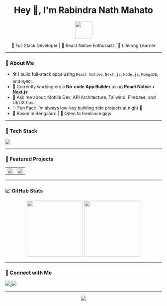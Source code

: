 <h1 align="center">Hey 👋, I'm Rabindra Nath Mahato</h1>

<p align="center">
  <img src="https://media.giphy.com/media/qgQUggAC3Pfv687qPC/giphy.gif" width="55" />
</p>

<p align="center">
  🚀 Full Stack Developer | 📱 React Native Enthusiast | 🧠 Lifelong Learner  
</p>

---

### 🧠 About Me

- 🛠️ I build full-stack apps using `React Native`, `Next.js`, `Node.js`, `MongoDB`, and `MySQL`.
- 🔭 Currently working on: a **No-code App Builder** using **React Native + Next.js**
- 💬 Ask me about: Mobile Dev, API Architecture, Tailwind, Firebase, and UI/UX tips.
- ✨ Fun Fact: I’m always low-key building side projects at night 🌙
- 📍 Based in Bengaluru | 💼 Open to freelance gigs

---

### 🧰 Tech Stack

<p align="left">
  <img src="https://skillicons.dev/icons?i=react,nextjs,reactnative,nodejs,express,tailwind,mongodb,mysql,ts,js,html,css,figma,vercel,firebase" />
</p>

---

### 🚀 Featured Projects

<table>
<tr>
  <td align="center">
    <a href="https://github.com/rabindra24/nextstarter-cli">
      <img src="https://github-readme-stats.vercel.app/api/pin/?username=rabindra24&repo=nextstarter-cli&theme=radical" />
    </a>
  </td>
  <td align="center">
    <a href="https://github.com/rabindra24/nextjs-simple-ecommerce">
      <img src="https://github-readme-stats.vercel.app/api/pin/?username=rabindra24&repo=nextjs-simple-ecommerce&theme=radical" />
    </a>
  </td>
</tr>
</table>


---

### 📈 GitHub Stats

<p align="center">
  <img src="https://github-readme-stats.vercel.app/api?username=rabindra24&show_icons=true&theme=radical" height="180" />
  <img src="https://github-readme-stats.vercel.app/api/top-langs/?username=rabindra24&layout=compact&theme=radical" height="180"/>
</p>

---

### 🔗 Connect with Me

<p align="left">
  <a href="https://www.linkedin.com/in/rabindra24/" target="_blank">
    <img src="https://img.shields.io/badge/LinkedIn-%230077B5.svg?style=flat&logo=linkedin&logoColor=white" />
  </a>
  <a href="mailto:rabindra.dev24@gmail.com">
    <img src="https://img.shields.io/badge/Email-D14836?style=flat&logo=gmail&logoColor=white" />
  </a>
</p>

---

<p align="center">
  <img src="https://readme-typing-svg.demolab.com/?lines=I+build+cool+mobile+apps;I+love+React+Native+and+Next.js;Let%27s+code+something+awesome!" />
</p>
